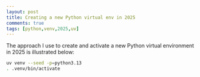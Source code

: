 ```yaml
---
layout: post
title: Creating a new Python virtual env in 2025
comments: true
tags: [python,venv,2025,uv]
---
```


The approach I use to create and activate a new Python virtual environment in 2025 is illustrated below:

```bash
uv venv --seed -p=python3.13
. .venv/bin/activate
```
